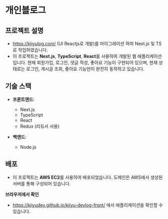 # 개인블로그

## 프로젝트 설명
- https://kjiyulog.com/ (UI Reactjs로 개발)를 마이그레이션 하여 Next.js 및 TS로 작업하였습니다.
- 이 프로젝트는 **Next.js**, **TypeScript**, **React**를 사용하여 개발된 웹 애플리케이션입니다. 현재 회원가입, 로그인, 댓글 작성, 좋아요 기능이 구현되어 있으며, 현재 상태로는 로그인, 게시글 조회, 좋아요 기능만이 완전히 동작하고 있습니다.



## 기술 스택
- **프론트엔드**: 
  - Next.js
  - TypeScript
  - React
  - Redux (리듀서 사용)

- **백엔드**: 
  - Node.js

## 배포
- 이 프로젝트는 **AWS EC2**를 사용하여 배포되었습니다. 도메인은 AWS에서 생성된 서버를 통해 구성되어 있습니다.


**브라우저에서 확인**
   - https://kjiyudev.github.io/kjiyu-devlog-front/ 에서 애플리케이션을 확인할 수 있습니다.
